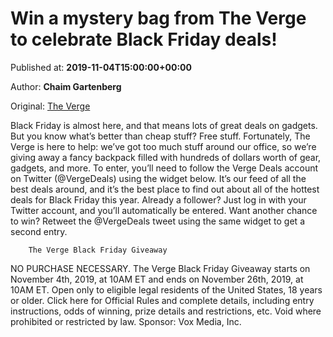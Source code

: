 
# Win a mystery bag from The Verge to celebrate Black Friday deals!

Published at: **2019-11-04T15:00:00+00:00**

Author: **Chaim Gartenberg**

Original: [The Verge](https://www.theverge.com/2019/11/4/20947546/black-friday-giveaway-tech-mystery-bag-entry-rules)

Black Friday is almost here, and that means lots of great deals on gadgets. But you know what’s better than cheap stuff? Free stuff. Fortunately, The Verge is here to help: we’ve got too much stuff around our office, so we’re giving away a fancy backpack filled with hundreds of dollars worth of gear, gadgets, and more.
To enter, you’ll need to follow the Verge Deals account on Twitter (@VergeDeals) using the widget below. It’s our feed of all the best deals around, and it’s the best place to find out about all of the hottest deals for Black Friday this year. Already a follower? Just log in with your Twitter account, and you’ll automatically be entered.
Want another chance to win? Retweet the @VergeDeals tweet using the same widget to get a second entry.

        The Verge Black Friday Giveaway
      
NO PURCHASE NECESSARY. The Verge Black Friday Giveaway starts on November 4th, 2019, at 10AM ET and ends on November 26th, 2019, at 10AM ET. Open only to eligible legal residents of the United States, 18 years or older. Click here for Official Rules and complete details, including entry instructions, odds of winning, prize details and restrictions, etc. Void where prohibited or restricted by law. Sponsor: Vox Media, Inc.

